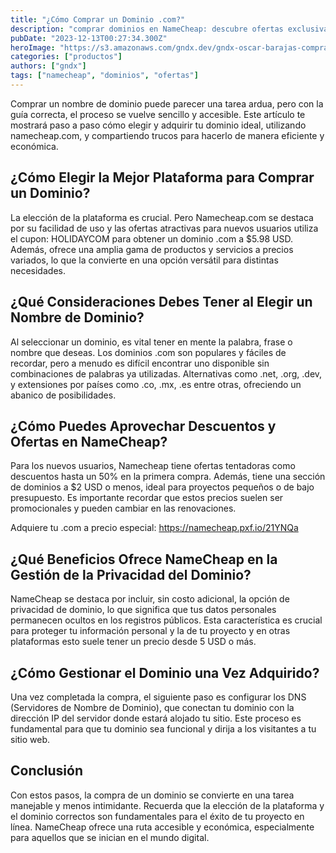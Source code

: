 ```yaml
---
title: "¿Cómo Comprar un Dominio .com?"
description: "comprar dominios en NameCheap: descubre ofertas exclusivas, protege tu privacidad y gestiona DNS fácilmente."
pubDate: "2023-12-13T00:27:34.300Z"
heroImage: "https://s3.amazonaws.com/gndx.dev/gndx-oscar-barajas-comprar-un-dominio-com.png"
categories: ["productos"]
authors: ["gndx"]
tags: ["namecheap", "dominios", "ofertas"]
---
```


Comprar un nombre de dominio puede parecer una tarea ardua, pero con la guía correcta, el proceso se vuelve sencillo y accesible. Este artículo te mostrará paso a paso cómo elegir y adquirir tu dominio ideal, utilizando namecheap.com, y compartiendo trucos para hacerlo de manera eficiente y económica.

## ¿Cómo Elegir la Mejor Plataforma para Comprar un Dominio?
La elección de la plataforma es crucial. Pero Namecheap.com se destaca por su facilidad de uso y las ofertas atractivas para nuevos usuarios utiliza el cupon: HOLIDAYCOM para obtener un dominio .com a $5.98 USD. Además, ofrece una amplia gama de productos y servicios a precios variados, lo que la convierte en una opción versátil para distintas necesidades.

## ¿Qué Consideraciones Debes Tener al Elegir un Nombre de Dominio?
Al seleccionar un dominio, es vital tener en mente la palabra, frase o nombre que deseas. Los dominios .com son populares y fáciles de recordar, pero a menudo es difícil encontrar uno disponible sin combinaciones de palabras ya utilizadas. Alternativas como .net, .org, .dev, y extensiones por países como .co, .mx, .es entre otras, ofreciendo un abanico de posibilidades.

## ¿Cómo Puedes Aprovechar Descuentos y Ofertas en NameCheap?
Para los nuevos usuarios, Namecheap tiene ofertas tentadoras como descuentos hasta un 50% en la primera compra. Además, tiene una sección de dominios a $2 USD o menos, ideal para proyectos pequeños o de bajo presupuesto. Es importante recordar que estos precios suelen ser promocionales y pueden cambiar en las renovaciones.

Adquiere tu .com a precio especial: https://namecheap.pxf.io/21YNQa

## ¿Qué Beneficios Ofrece NameCheap en la Gestión de la Privacidad del Dominio?
NameCheap se destaca por incluir, sin costo adicional, la opción de privacidad de dominio, lo que significa que tus datos personales permanecen ocultos en los registros públicos. Esta característica es crucial para proteger tu información personal y la de tu proyecto y en otras plataformas esto suele tener un precio desde 5 USD o más.

## ¿Cómo Gestionar el Dominio una Vez Adquirido?
Una vez completada la compra, el siguiente paso es configurar los DNS (Servidores de Nombre de Dominio), que conectan tu dominio con la dirección IP del servidor donde estará alojado tu sitio. Este proceso es fundamental para que tu dominio sea funcional y dirija a los visitantes a tu sitio web.

## Conclusión
Con estos pasos, la compra de un dominio se convierte en una tarea manejable y menos intimidante. Recuerda que la elección de la plataforma y el dominio correctos son fundamentales para el éxito de tu proyecto en línea. NameCheap ofrece una ruta accesible y económica, especialmente para aquellos que se inician en el mundo digital.